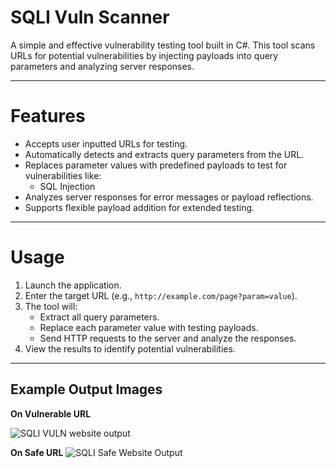 # SQLI Vuln Scanner

A simple and effective vulnerability testing tool built in C#. This tool scans URLs for potential vulnerabilities by injecting payloads into query parameters and analyzing server responses.

---

# **Features**  
- Accepts user inputted URLs for testing.  
- Automatically detects and extracts query parameters from the URL.  
- Replaces parameter values with predefined payloads to test for vulnerabilities like:  
  - SQL Injection  
- Analyzes server responses for error messages or payload reflections.  
- Supports flexible payload addition for extended testing.

---

# **Usage**  

1. Launch the application.  
2. Enter the target URL (e.g., `http://example.com/page?param=value`).  
3. The tool will:  
   - Extract all query parameters.  
   - Replace each parameter value with testing payloads.  
   - Send HTTP requests to the server and analyze the responses.  
4. View the results to identify potential vulnerabilities.

---

## **Example Output Images**  
**On Vulnerable URL**

![SQLI VULN website output](https://github.com/user-attachments/assets/14d3de28-d948-4f4d-a5d9-969128cc24f5)

**On Safe URL**
![SQLI Safe Website Output](https://github.com/user-attachments/assets/f7c24536-b8d3-4b7b-a8cb-287a0117e90a)
